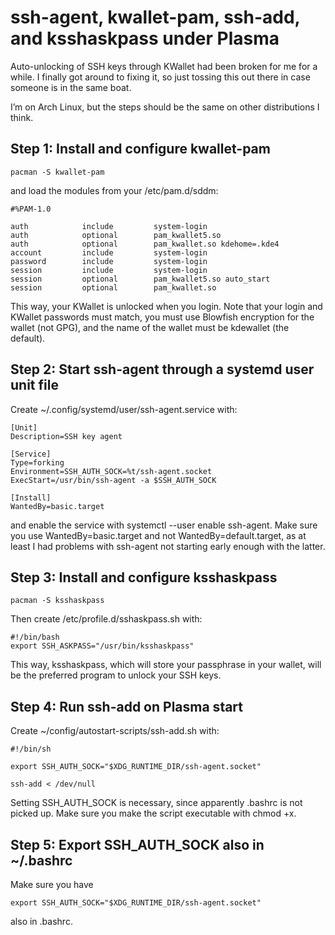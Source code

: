 # ssh-agent, kwallet-pam, ssh-add, and ksshaskpass under Plasma
Auto-unlocking of SSH keys through KWallet had been broken for me for a while. I finally got around to fixing it, so just tossing this out there in case someone is in the same boat.

I’m on Arch Linux, but the steps should be the same on other distributions I think.

## Step 1: Install and configure kwallet-pam
`pacman -S kwallet-pam`

and load the modules from your /etc/pam.d/sddm:

```
#%PAM-1.0

auth            include         system-login
auth            optional        pam_kwallet5.so
auth            optional        pam_kwallet.so kdehome=.kde4
account         include         system-login
password        include         system-login
session         include         system-login
session         optional        pam_kwallet5.so auto_start
session         optional        pam_kwallet.so
```

This way, your KWallet is unlocked when you login. Note that your login and KWallet passwords must match, you must use Blowfish encryption for the wallet (not GPG), and the name of the wallet must be kdewallet (the default).

## Step 2: Start ssh-agent through a systemd user unit file

Create ~/.config/systemd/user/ssh-agent.service with:

```
[Unit]
Description=SSH key agent

[Service]
Type=forking
Environment=SSH_AUTH_SOCK=%t/ssh-agent.socket
ExecStart=/usr/bin/ssh-agent -a $SSH_AUTH_SOCK

[Install]
WantedBy=basic.target
```
and enable the service with systemctl --user enable ssh-agent. Make sure you use WantedBy=basic.target and not WantedBy=default.target, as at least I had problems with ssh-agent not starting early enough with the latter.

## Step 3: Install and configure ksshaskpass

`pacman -S ksshaskpass`

Then create /etc/profile.d/sshaskpass.sh with:

```
#!/bin/bash
export SSH_ASKPASS="/usr/bin/ksshaskpass"
```

This way, ksshaskpass, which will store your passphrase in your wallet, will be the preferred program to unlock your SSH keys.

## Step 4: Run ssh-add on Plasma start

Create ~/config/autostart-scripts/ssh-add.sh with:

```
#!/bin/sh

export SSH_AUTH_SOCK="$XDG_RUNTIME_DIR/ssh-agent.socket"

ssh-add < /dev/null
```

Setting SSH_AUTH_SOCK is necessary, since apparently .bashrc is not picked up. Make sure you make the script executable with chmod +x.

## Step 5: Export SSH_AUTH_SOCK also in ~/.bashrc

Make sure you have

```
export SSH_AUTH_SOCK="$XDG_RUNTIME_DIR/ssh-agent.socket"
```

also in .bashrc.
